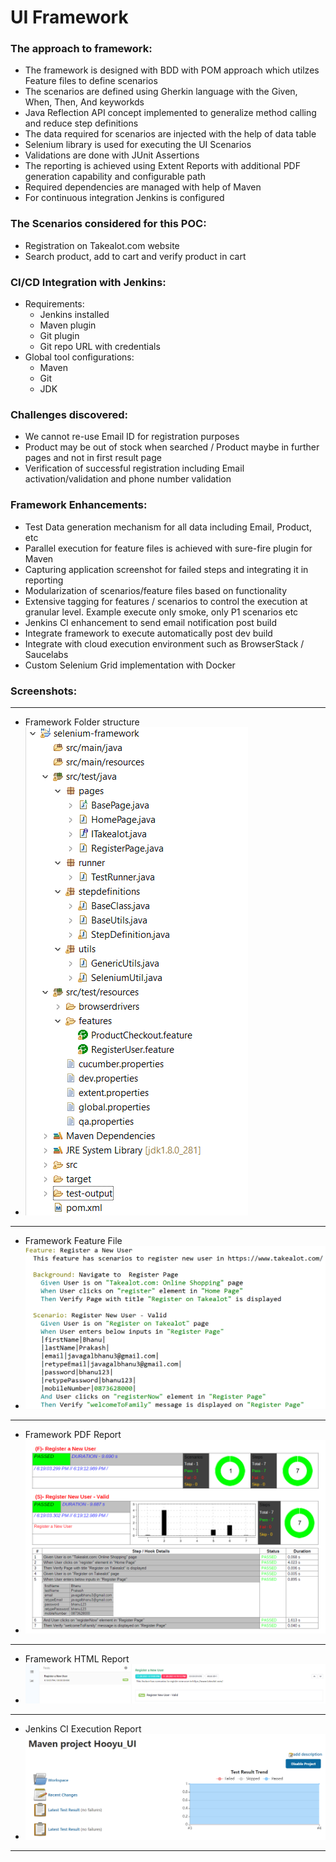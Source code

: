 # UI Framework 

### The approach to framework:
- The framework is designed with BDD with POM approach which utilzes Feature files to define scenarios
- The scenarios are defined using Gherkin language with the Given, When, Then, And keyworkds
- Java Reflection API concept implemented to generalize method calling and reduce step definitions
- The data required for scenarios are injected with the help of data table
- Selenium library is used for executing the UI Scenarios
- Validations are done with JUnit Assertions
- The reporting is achieved using Extent Reports with additional PDF generation capability and configurable path 
- Required dependencies are managed with help of Maven
- For continuous integration Jenkins is configured

### The Scenarios considered for this POC:
- Registration on Takealot.com website
- Search product, add to cart and verify product in cart

### CI/CD Integration with Jenkins:
- Requirements:
  - Jenkins installed
  - Maven plugin
  - Git plugin
  - Git repo URL with credentials
- Global tool configurations:
  - Maven
  - Git
  - JDK

### Challenges discovered:
- We cannot re-use Email ID for registration purposes
- Product may be out of stock when searched / Product maybe in further pages and not in first result page
- Verification of successful registration including Email activation/validation and phone number validation

### Framework Enhancements:
- Test Data generation mechanism for all data including Email, Product, etc
- Parallel execution for feature files is achieved with sure-fire plugin for Maven
- Capturing application screenshot for failed steps and integrating it in reporting
- Modularization of scenarios/feature files based on functionality
- Extensive tagging for features / scenarios to control the execution at granular level. Example execute only smoke, only P1 scenarios etc
- Jenkins CI enhancement to send email notification post build 
- Integrate framework to execute automatically post dev build
- Integrate with cloud execution environment such as BrowserStack / Saucelabs
- Custom Selenium Grid implementation with Docker

### Screenshots:
-----------------------------------------------------------------------------------------------------------------------------------
- Framework Folder structure
- ![This is folder structure image](test-output/reports/Folder_structure_UI.png)

-----------------------------------------------------------------------------------------------------------------------------------
- Framework Feature File
- ![This is framework feature file image](test-output/reports/Sample_Scenario_UI.png)

-----------------------------------------------------------------------------------------------------------------------------------
- Framework PDF Report
- ![This is framework PDF Report image](test-output/reports/report_pdf_UI.png)

-----------------------------------------------------------------------------------------------------------------------------------
- Framework HTML Report
- ![This is framework HTML Report image](test-output/reports/report_html_UI.png)

-----------------------------------------------------------------------------------------------------------------------------------
- Jenkins CI Execution Report
- ![This is framework CI execution Report image](test-output/reports/Jenkins_UI.png)

-----------------------------------------------------------------------------------------------------------------------------------
